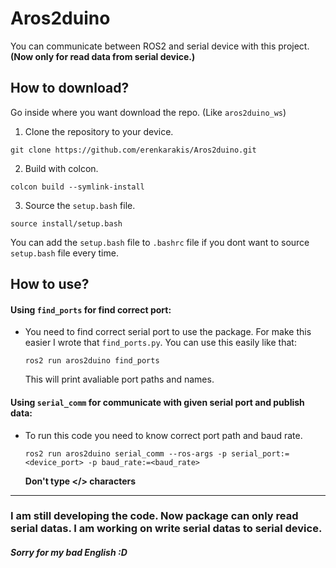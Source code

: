 # Aros2duino
You can communicate between ROS2 and serial device with this project. **(Now only for read data from serial device.)**

## How to download?
Go inside where you want download the repo. (Like `aros2duino_ws`)
1. Clone the repository to your device.
  ```sh-session  
  git clone https://github.com/erenkarakis/Aros2duino.git
  ```
2. Build with colcon.
  ```sh-session
  colcon build --symlink-install
  ```
3. Source the `setup.bash` file.
  ```sh-session
  source install/setup.bash
  ```
You can add the `setup.bash` file to `.bashrc` file if you  dont want to source `setup.bash` file every time.
 ## How to use?
 #### Using `find_ports` for find correct port:
 * You need to find correct serial port to use the package. For make this easier I wrote that `find_ports.py`. You can use this easily like that:
    ```sh-session
    ros2 run aros2duino find_ports
    ```
    This will print avaliable port paths and names.
#### Using `serial_comm` for communicate with given serial port and publish data:
* To run this code you need to know correct port path and baud rate.
    ```sh-session
    ros2 run aros2duino serial_comm --ros-args -p serial_port:=<device_port> -p baud_rate:=<baud_rate>
    ```
    **Don't type </> characters**
---

### **I am still developing the code. Now package can only read serial datas. I am working on write serial datas to serial device.**
##### *Sorry for my bad English :D*
